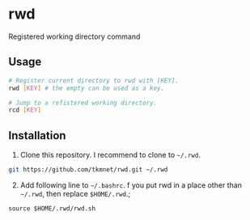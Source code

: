 # rwd
Registered working directory command

## Usage
```sh
# Register current directory to rwd with [KEY].
rwd [KEY] # the empty can be used as a key.

# Jump to a refistered working directory.
rcd [KEY]
```

## Installation
1. Clone this repository. I recommend to clone to `~/.rwd`.
```sh
git https://github.com/tkmnet/rwd.git ~/.rwd
```
2. Add following line to `~/.bashrc`. f you put rwd in a place other than `~/.rwd`, then replace `$HOME/.rwd`.;
```
source $HOME/.rwd/rwd.sh
```
